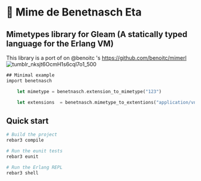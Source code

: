 # :musical_score: Mime de Benetnasch Eta
## Mimetypes library for Gleam (A statically typed language for the Erlang VM)

This library is a port of on @benoitc 's https://github.com/benoitc/mimerl
![tumblr_nksjt6OcmH1s6cql7o1_500](https://user-images.githubusercontent.com/6124495/82167134-311ebf80-9891-11ea-97f5-56a630b497b5.gif)



```rust
## Minimal example
import benetnasch

    let mimetype = benetnasch.extension_to_mimetype("123")

    let extensions  = benetnasch.mimetype_to_extentions("application/vnd.lotus-1-2-3")

```

## Quick start

```sh
# Build the project
rebar3 compile

# Run the eunit tests
rebar3 eunit

# Run the Erlang REPL
rebar3 shell
```
